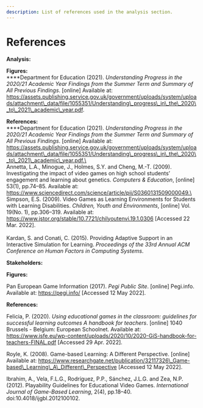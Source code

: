 ```yaml
---
description: List of references used in the analysis section.
---
```


# References

**Analysis:**

**Figures:**\
****Department for Education (2021). _Understanding Progress in the 2020/21 Academic Year Findings from the Summer Term and Summary of All Previous Findings_. \[online] Available at: https://assets.publishing.service.gov.uk/government/uploads/system/uploads/attachment\_data/file/1055351/Understanding\_progress\_in\_the\_2020\_to\_2021\_academic\_year.pdf.

**References:**\
****Department for Education (2021). _Understanding Progress in the 2020/21 Academic Year Findings from the Summer Term and Summary of All Previous Findings_. \[online] Available at: https://assets.publishing.service.gov.uk/government/uploads/system/uploads/attachment\_data/file/1055351/Understanding\_progress\_in\_the\_2020\_to\_2021\_academic\_year.pdf.\
\
Annetta, L.A., Minogue, J., Holmes, S.Y. and Cheng, M.-T. (2009). Investigating the impact of video games on high school students’ engagement and learning about genetics. _Computers & Education_, \[online] 53(1), pp.74–85. Available at: https://www.sciencedirect.com/science/article/pii/S0360131509000049.\
\
Simpson, E.S. (2009). Video Games as Learning Environments for Students with Learning Disabilities. _Children, Youth and Environments_, \[online] Vol. 19(No. 1), pp.306–319. Available at: https://www.jstor.org/stable/10.7721/chilyoutenvi.19.1.0306 \[Accessed 22 Mar. 2022].\
\
Kardan, S. and Conati, C. (2015). Providing Adaptive Support in an Interactive Simulation for Learning. _Proceedings of the 33rd Annual ACM Conference on Human Factors in Computing Systems_.

**Stakeholders:**

**Figures:**

Pan European Game Information (2017). _Pegi Public Site_. \[online] Pegi.info. Available at: https://pegi.info/ \[Accessed 12 May 2022].

**References:**

Felicia, P. (2020). _Using educational games in the classroom: guidelines for successful learning outcomes A handbook for teachers_. \[online] 1040 Brussels - Belgium: European Schoolnet. Available at: https://www.isfe.eu/wp-content/uploads/2020/10/2020-GiS-handbook-for-teachers-FINAL.pdf \[Accessed 29 Apr. 2022].

Royle, K. (2008). Game-based Learning: A Different Perspective. \[online] Available at: https://www.researchgate.net/publication/32117326\_Game-based\_Learning\_A\_Different\_Perspective \[Accessed 12 May 2022].

Ibrahim, A., Vela, F.L.G., Rodríguez, P.P., Sánchez, J.L.G. and Zea, N.P. (2012). Playability Guidelines for Educational Video Games. _International Journal of Game-Based Learning_, 2(4), pp.18–40. doi:10.4018/ijgbl.2012100102.
